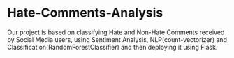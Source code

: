 # Hate-Comments-Analysis
Our project is based on classifying Hate and Non-Hate Comments received by Social Media users, using Sentiment Analysis, NLP(count-vectorizer) and Classification(RandomForestClassifier) and then deploying it using Flask. 
